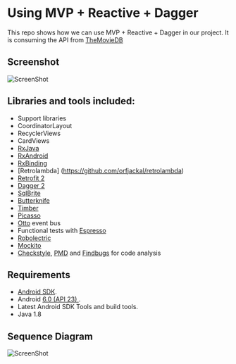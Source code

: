 # Using MVP + Reactive + Dagger

This repo shows how we can use MVP + Reactive + Dagger in our project. It is consuming the API from [TheMovieDB](https://www.themoviedb.org/)

## Screenshot

![ScreenShot](https://github.com/yaircarreno/QueryMovies/blob/master/screenshot/query.gif)

## Libraries and tools included:

- Support libraries
- CoordinatorLayout
- RecyclerViews
- CardViews 
- [RxJava](https://github.com/ReactiveX/RxJava)
- [RxAndroid](https://github.com/ReactiveX/RxAndroid)
- [RxBinding](https://github.com/JakeWharton/RxBinding)
- [Retrolambda] (https://github.com/orfjackal/retrolambda)
- [Retrofit 2](http://square.github.io/retrofit/)
- [Dagger 2](http://google.github.io/dagger/)
- [SqlBrite](https://github.com/square/sqlbrite)
- [Butterknife](https://github.com/JakeWharton/butterknife)
- [Timber](https://github.com/JakeWharton/timber)
- [Picasso](http://square.github.io/picasso/)
- [Otto](http://square.github.io/otto/) event bus
- Functional tests with [Espresso](https://code.google.com/p/android-test-kit/wiki/Espresso)
- [Robolectric](http://robolectric.org/)
- [Mockito](http://mockito.org/)
- [Checkstyle](http://checkstyle.sourceforge.net/), [PMD](https://pmd.github.io/) and [Findbugs](http://findbugs.sourceforge.net/) for code analysis

## Requirements

- [Android SDK](http://developer.android.com/sdk/index.html).
- Android [6.0 (API 23) ](http://developer.android.com/tools/revisions/platforms.html#6.0).
- Latest Android SDK Tools and build tools.
- Java 1.8

## Sequence Diagram

![ScreenShot](https://github.com/yaircarreno/QueryMovies/blob/master/screenshot/sequence_diagram.png)